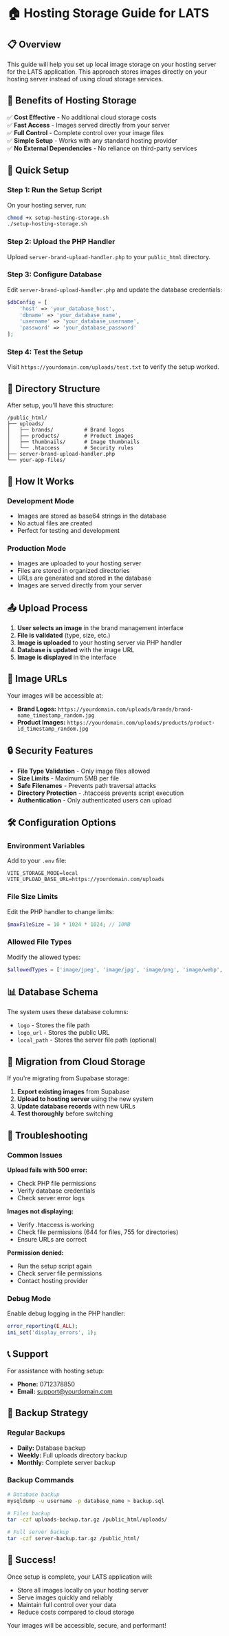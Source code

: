 # 🏠 Hosting Storage Guide for LATS

## 📋 Overview

This guide will help you set up local image storage on your hosting server for the LATS application. This approach stores images directly on your hosting server instead of using cloud storage services.

## 🎯 Benefits of Hosting Storage

✅ **Cost Effective** - No additional cloud storage costs  
✅ **Fast Access** - Images served directly from your server  
✅ **Full Control** - Complete control over your image files  
✅ **Simple Setup** - Works with any standard hosting provider  
✅ **No External Dependencies** - No reliance on third-party services  

## 🚀 Quick Setup

### Step 1: Run the Setup Script

On your hosting server, run:
```bash
chmod +x setup-hosting-storage.sh
./setup-hosting-storage.sh
```

### Step 2: Upload the PHP Handler

Upload `server-brand-upload-handler.php` to your `public_html` directory.

### Step 3: Configure Database

Edit `server-brand-upload-handler.php` and update the database credentials:
```php
$dbConfig = [
    'host' => 'your_database_host',
    'dbname' => 'your_database_name',
    'username' => 'your_database_username',
    'password' => 'your_database_password'
];
```

### Step 4: Test the Setup

Visit `https://yourdomain.com/uploads/test.txt` to verify the setup worked.

## 📁 Directory Structure

After setup, you'll have this structure:
```
/public_html/
├── uploads/
│   ├── brands/          # Brand logos
│   ├── products/        # Product images
│   ├── thumbnails/      # Image thumbnails
│   └── .htaccess        # Security rules
├── server-brand-upload-handler.php
└── your-app-files/
```

## 🔧 How It Works

### Development Mode
- Images are stored as base64 strings in the database
- No actual files are created
- Perfect for testing and development

### Production Mode
- Images are uploaded to your hosting server
- Files are stored in organized directories
- URLs are generated and stored in the database
- Images are served directly from your server

## 📤 Upload Process

1. **User selects an image** in the brand management interface
2. **File is validated** (type, size, etc.)
3. **Image is uploaded** to your hosting server via PHP handler
4. **Database is updated** with the image URL
5. **Image is displayed** in the interface

## 🔗 Image URLs

Your images will be accessible at:
- **Brand Logos:** `https://yourdomain.com/uploads/brands/brand-name_timestamp_random.jpg`
- **Product Images:** `https://yourdomain.com/uploads/products/product-id_timestamp_random.jpg`

## 🔒 Security Features

- **File Type Validation** - Only image files allowed
- **Size Limits** - Maximum 5MB per file
- **Safe Filenames** - Prevents path traversal attacks
- **Directory Protection** - .htaccess prevents script execution
- **Authentication** - Only authenticated users can upload

## 🛠️ Configuration Options

### Environment Variables

Add to your `.env` file:
```env
VITE_STORAGE_MODE=local
VITE_UPLOAD_BASE_URL=https://yourdomain.com/uploads
```

### File Size Limits

Edit the PHP handler to change limits:
```php
$maxFileSize = 10 * 1024 * 1024; // 10MB
```

### Allowed File Types

Modify the allowed types:
```php
$allowedTypes = ['image/jpeg', 'image/jpg', 'image/png', 'image/webp', 'image/gif'];
```

## 📊 Database Schema

The system uses these database columns:
- `logo` - Stores the file path
- `logo_url` - Stores the public URL
- `local_path` - Stores the server file path (optional)

## 🔄 Migration from Cloud Storage

If you're migrating from Supabase storage:

1. **Export existing images** from Supabase
2. **Upload to hosting server** using the new system
3. **Update database records** with new URLs
4. **Test thoroughly** before switching

## 🚨 Troubleshooting

### Common Issues

**Upload fails with 500 error:**
- Check PHP file permissions
- Verify database credentials
- Check server error logs

**Images not displaying:**
- Verify .htaccess is working
- Check file permissions (644 for files, 755 for directories)
- Ensure URLs are correct

**Permission denied:**
- Run the setup script again
- Check server file permissions
- Contact hosting provider

### Debug Mode

Enable debug logging in the PHP handler:
```php
error_reporting(E_ALL);
ini_set('display_errors', 1);
```

## 📞 Support

For assistance with hosting setup:
- **Phone:** 0712378850
- **Email:** support@yourdomain.com

## 🔄 Backup Strategy

### Regular Backups
- **Daily:** Database backup
- **Weekly:** Full uploads directory backup
- **Monthly:** Complete server backup

### Backup Commands
```bash
# Database backup
mysqldump -u username -p database_name > backup.sql

# Files backup
tar -czf uploads-backup.tar.gz /public_html/uploads/

# Full server backup
tar -czf server-backup.tar.gz /public_html/
```

## 🎉 Success!

Once setup is complete, your LATS application will:
- Store all images locally on your hosting server
- Serve images quickly and reliably
- Maintain full control over your data
- Reduce costs compared to cloud storage

Your images will be accessible, secure, and performant!

